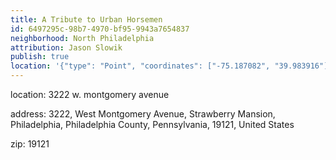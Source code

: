 ```yaml
---
title: A Tribute to Urban Horsemen
id: 6497295c-98b7-4970-bf95-9943a7654837
neighborhood: North Philadelphia
attribution: Jason Slowik
publish: true
location: '{"type": "Point", "coordinates": ["-75.187082", "39.983916"]}'
---
```


location: 3222 w. montgomery avenue


            










            
address: 3222, West Montgomery Avenue, Strawberry Mansion, Philadelphia, Philadelphia County, Pennsylvania, 19121, United States



zip: 19121



                